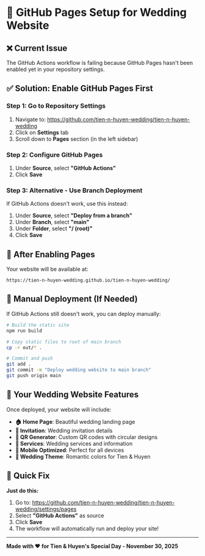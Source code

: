 # 🎉 GitHub Pages Setup for Wedding Website

## ❌ Current Issue
The GitHub Actions workflow is failing because GitHub Pages hasn't been enabled yet in your repository settings.

## ✅ Solution: Enable GitHub Pages First

### Step 1: Go to Repository Settings
1. Navigate to: https://github.com/tien-n-huyen-wedding/tien-n-huyen-wedding
2. Click on **Settings** tab
3. Scroll down to **Pages** section (in the left sidebar)

### Step 2: Configure GitHub Pages
1. Under **Source**, select **"GitHub Actions"**
2. Click **Save**

### Step 3: Alternative - Use Branch Deployment
If GitHub Actions doesn't work, use this instead:
1. Under **Source**, select **"Deploy from a branch"**
2. Under **Branch**, select **"main"**
3. Under **Folder**, select **"/ (root)"**
4. Click **Save**

## 🚀 After Enabling Pages

Your website will be available at:
```
https://tien-n-huyen-wedding.github.io/tien-n-huyen-wedding/
```

## 🔧 Manual Deployment (If Needed)

If GitHub Actions still doesn't work, you can deploy manually:

```bash
# Build the static site
npm run build

# Copy static files to root of main branch
cp -r out/* .

# Commit and push
git add .
git commit -m "Deploy wedding website to main branch"
git push origin main
```

## 🎊 Your Wedding Website Features

Once deployed, your website will include:

- **🏠 Home Page**: Beautiful wedding landing page
- **💌 Invitation**: Wedding invitation details
- **📱 QR Generator**: Custom QR codes with circular designs
- **🎊 Services**: Wedding services and information
- **📱 Mobile Optimized**: Perfect for all devices
- **🎨 Wedding Theme**: Romantic colors for Tien & Huyen

## 🎯 Quick Fix

**Just do this:**
1. Go to: https://github.com/tien-n-huyen-wedding/tien-n-huyen-wedding/settings/pages
2. Select **"GitHub Actions"** as source
3. Click **Save**
4. The workflow will automatically run and deploy your site!

---

**Made with ❤️ for Tien & Huyen's Special Day - November 30, 2025**
